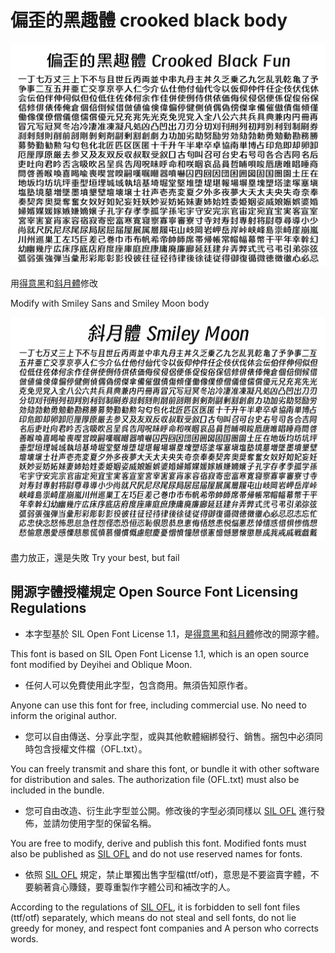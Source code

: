 # 偏歪的黑趣體 crooked black body
![](https://raw.githubusercontent.com/FWHP-Enfun/Crooked-Black-Fun/main/Picture/1.png)

用[得意黑](https://github.com/atelier-anchor/smiley-sans)和[斜月體](https://github.com/onichan0923/smiley-moon)修改

Modify with Smiley Sans and Smiley Moon body

![](https://raw.githubusercontent.com/FWHP-Enfun/Crooked-Black-Fun/main/Picture/2.png)

盡力放正，還是失敗
Try your best, but fail

## 開源字體授權規定 Open Source Font Licensing Regulations

* 本字型基於 SIL Open Font License 1.1，是[得意黑](https://github.com/atelier-anchor/smiley-sans)和[斜月體](https://github.com/onichan0923/smiley-moon)修改的開源字體。

This font is based on SIL Open Font License 1.1, which is an open source font modified by Deyihei and Oblique Moon.

* 任何人可以免費使用此字型，包含商用。無須告知原作者。

Anyone can use this font for free, including commercial use. No need to inform the original author.

* 您可以自由傳送、分享此字型，或與其他軟體綑綁發行、銷售。捆包中必須同時包含授權文件檔（OFL.txt）。

You can freely transmit and share this font, or bundle it with other software for distribution and sales. The authorization file (OFL.txt) must also be included in the bundle.

* 您可自由改造、衍生此字型並公開。修改後的字型必須同樣以 [SIL OFL](https://scripts.sil.org/OFL) 進行發佈，並請勿使用字型的保留名稱。

You are free to modify, derive and publish this font. Modified fonts must also be published as [SIL OFL](https://scripts.sil.org/OFL) and do not use reserved names for fonts.

* 依照 [SIL OFL](https://scripts.sil.org/OFL) 規定，禁止單獨出售字型檔(ttf/otf)，意思是不要盜賣字體，不要躺著貪心賺錢，要尊重製作字體公司和補改字的人。

According to the regulations of [SIL OFL](https://scripts.sil.org/OFL), it is forbidden to sell font files (ttf/otf) separately, which means do not steal and sell fonts, do not lie greedy for money, and respect font companies and A person who corrects words.

